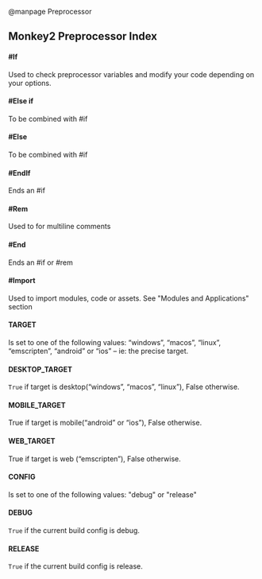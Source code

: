 @manpage Preprocessor

Monkey2 Preprocessor Index
--

#### #If
Used to check preprocessor variables and modify your code depending on your options.

#### #Else if
To be combined with #if

#### #Else
To be combined with #if

#### #EndIf

Ends an #if

#### #Rem
Used to for multiline comments

#### #End
Ends an #if or #rem

#### #Import
Used to import modules, code or assets. See "Modules and Applications" section

#### __TARGET__
Is set to one of the following values: “windows”, “macos”, “linux”, “emscripten”, “android” or “ios” – ie: the precise target.

#### __DESKTOP_TARGET__

`True` if target is desktop(“windows”, “macos”, “linux”), False otherwise.

#### __MOBILE_TARGET__

True if target is mobile(“android” or “ios”), False otherwise.

#### __WEB_TARGET__

True if target is web (“emscripten”), False otherwise.

#### __CONFIG__
Is set to one of the following values: "debug" or "release"

#### __DEBUG__
`True` if the current build config is debug.

#### __RELEASE__
`True` if the current build config is release.
